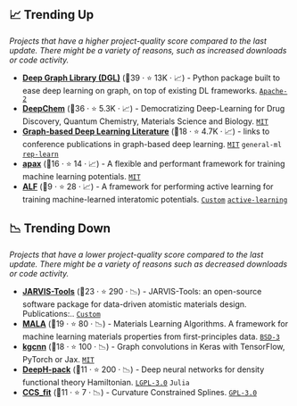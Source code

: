 ## 📈 Trending Up

_Projects that have a higher project-quality score compared to the last update. There might be a variety of reasons, such as increased downloads or code activity._

- <b><a href="https://github.com/dmlc/dgl">Deep Graph Library (DGL)</a></b> (🥇39 ·  ⭐ 13K · 📈) - Python package built to ease deep learning on graph, on top of existing DL frameworks. <code><a href="http://bit.ly/3nYMfla">Apache-2</a></code>
- <b><a href="https://github.com/deepchem/deepchem">DeepChem</a></b> (🥇36 ·  ⭐ 5.3K · 📈) - Democratizing Deep-Learning for Drug Discovery, Quantum Chemistry, Materials Science and Biology. <code><a href="http://bit.ly/34MBwT8">MIT</a></code>
- <b><a href="https://github.com/naganandy/graph-based-deep-learning-literature">Graph-based Deep Learning Literature</a></b> (🥇18 ·  ⭐ 4.7K · 📈) - links to conference publications in graph-based deep learning. <code><a href="http://bit.ly/34MBwT8">MIT</a></code> <code>general-ml</code> <a href="https://en.wikipedia.org/wiki/Feature_learning"><code>rep-learn</code></a>
- <b><a href="https://github.com/apax-hub/apax">apax</a></b> (🥈16 ·  ⭐ 14 · 📈) - A flexible and performant framework for training machine learning potentials. <code><a href="http://bit.ly/34MBwT8">MIT</a></code>
- <b><a href="https://github.com/lanl/ALF">ALF</a></b> (🥉9 ·  ⭐ 28 · 📈) - A framework for performing active learning for training machine-learned interatomic potentials. <code><a href="https://github.com/lanl/ALF/blob/main/LICENSE">Custom</a></code> <a href="https://en.wikipedia.org/wiki/Active_learning_(machine_learning)"><code>active-learning</code></a>

## 📉 Trending Down

_Projects that have a lower project-quality score compared to the last update. There might be a variety of reasons such as decreased downloads or code activity._

- <b><a href="https://github.com/usnistgov/jarvis">JARVIS-Tools</a></b> (🥈23 ·  ⭐ 290 · 📉) - JARVIS-Tools: an open-source software package for data-driven atomistic materials design. Publications:.. <code><a href="https://github.com/usnistgov/jarvis/blob/master/LICENSE.rst">Custom</a></code>
- <b><a href="https://github.com/mala-project/mala">MALA</a></b> (🥇19 ·  ⭐ 80 · 📉) - Materials Learning Algorithms. A framework for machine learning materials properties from first-principles data. <code><a href="http://bit.ly/3aKzpTv">BSD-3</a></code>
- <b><a href="https://github.com/aimat-lab/gcnn_keras">kgcnn</a></b> (🥈18 ·  ⭐ 100 · 📉) - Graph convolutions in Keras with TensorFlow, PyTorch or Jax. <code><a href="http://bit.ly/34MBwT8">MIT</a></code>
- <b><a href="https://github.com/mzjb/DeepH-pack">DeepH-pack</a></b> (🥈11 ·  ⭐ 200 · 📉) - Deep neural networks for density functional theory Hamiltonian. <code><a href="http://bit.ly/37RvQcA">LGPL-3.0</a></code> <code>Julia</code>
- <b><a href="https://github.com/Teoroo-CMC/CCS">CCS_fit</a></b> (🥈11 ·  ⭐ 7 · 📉) - Curvature Constrained Splines. <code><a href="http://bit.ly/2M0xdwT">GPL-3.0</a></code>

